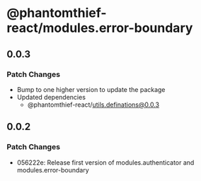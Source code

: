 # @phantomthief-react/modules.error-boundary

## 0.0.3

### Patch Changes

- Bump to one higher version to update the package
- Updated dependencies
  - @phantomthief-react/utils.definations@0.0.3

## 0.0.2

### Patch Changes

- 056222e: Release first version of modules.authenticator and modules.error-boundary
